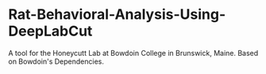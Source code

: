 # Rat-Behavioral-Analysis-Using-DeepLabCut
A tool for the Honeycutt Lab at Bowdoin College in Brunswick, Maine. Based on Bowdoin's Dependencies. 
